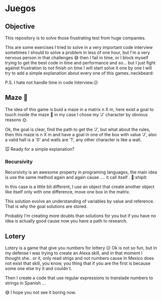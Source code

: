 # Juegos
## Objective
This     repository is to solve those frustrating test from huge companies.

This are some exercises I tried to solve in a very important code interview
sometimes I should to solve a problem in less of one hour,
but I'm a very nervous person in that challenges :sweat_smile: then I fail in time,
or I block myself trying to get the best code in time and performance and so...
but I just fight against frustration to not finish on time
I will start solve it one by one I will try to add a simple explanation about
every one of this games.:neckbeard:

P.S. I hate not handle time in code Interview.:confused:

## Maze :mouse2:
The idea of this game is buid a maze in a matrix n X m, here exist a goal to
touch inside the maze :icecream: in my case I chose my 'J' character by obvious
reasons :sun_with_face:.

Ok, the goal is clear, find the path to get the 'J', but what about the rules,
then this maze is n X m and have a goal in one of the box with value 'J',
also  a valid hall is a '0' and walls are '1', any other character is like a
wall.

:mouse: Ready for a simple explanation?

### Recursivity
Recursivity is an awesome property in programing languages,
the main idea is use the same method again and again cause ....
it call itself .
:rice_scene::shipit:

In this case is a little bit different, I use an object that create another
object like itself only with one difference, move one box in the matrix.

This solution evolve an understanding of variables by value and reference.
That is why the goal solutions are stored.

Probably I'm creating more doubts than solutions for you but if you have no idea
is actually good cause now you have a path to research.

## Lotery
Lotery is a game that give you numbers for lottery  :neutral_face:
Ok is not so fun, but In my defense I was trying to create an Alexa skill,
and in that moment I thought she.. or it, only read strigs and not numbers cause
In Mexico does not exist that skill, you know, you thing that if you are the first
is because some one else try it and couldn´t.

Then I create a code that use regular expressions to translade numbers to
strings in Spanish ...

 :sweat_smile: I hope you not see it boring now. 
